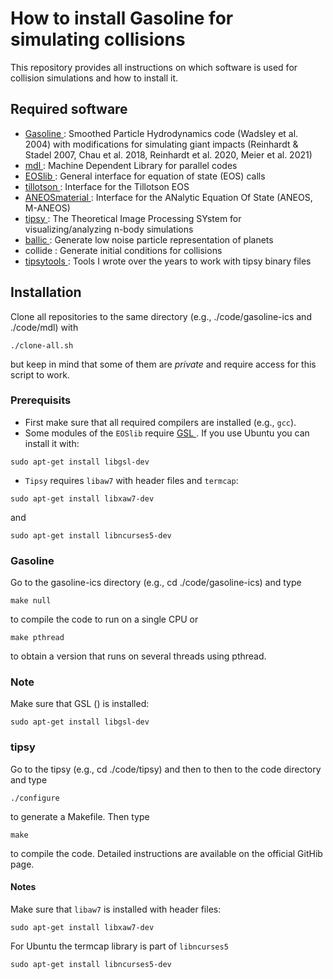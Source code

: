 # How to install Gasoline for simulating collisions

This repository provides all instructions on which software is used for collision simulations and how to install it.

## Required software
- [ Gasoline ]( https://bitbucket.org/creinh/gasoline-ics/src/master/): Smoothed Particle Hydrodynamics code (Wadsley et al. 2004) with modifications for simulating giant impacts (Reinhardt & Stadel 2007, Chau et al. 2018, Reinhardt et al. 2020, Meier et al. 2021)
- [ mdl ]( https://github.com/N-BodyShop/mdl ): Machine Dependent Library for parallel codes
- [ EOSlib ](https://github.com/Halbarath/EOSlib): General interface for equation of state (EOS) calls
- [ tillotson ](https://github.com/chreinhardt/tillotson): Interface for the Tillotson EOS
- [ ANEOSmaterial ](https://github.com/Halbarath/ANEOSmaterial): Interface for the ANalytic Equation Of State (ANEOS, M-ANEOS)
- [ tipsy ](https://github.com/N-BodyShop/tipsy):  The Theoretical Image Processing SYstem for visualizing/analyzing n-body simulations
- [ ballic ](https://github.com/chreinhardt/ballic-array): Generate low noise particle representation of planets
- collide : Generate initial conditions for collisions
- [ tipsytools ](https://bitbucket.org/creinh/tipsytools/src/master/): Tools I wrote over the years to work with tipsy binary files


## Installation
Clone all repositories to the same directory (e.g., ./code/gasoline-ics and ./code/mdl) with
```
./clone-all.sh
```
but keep in mind that some of them are _private_ and require access for this script to work.

### Prerequisits
- First make sure that all required compilers are installed (e.g., ```gcc```).
- Some modules of the ```EOSlib``` require [ GSL ]( https://www.gnu.org/software/gsl/ ). If you use Ubuntu you can install it with:
```
sudo apt-get install libgsl-dev
```
- ```Tipsy``` requires ```libaw7``` with header files and ```termcap```:
```
sudo apt-get install libxaw7-dev
```
and
```
sudo apt-get install libncurses5-dev
`````


### Gasoline
Go to the gasoline-ics directory (e.g., cd ./code/gasoline-ics) and type
```
make null
```
to compile the code to run on a single CPU or
```
make pthread
```
to obtain a version that runs on several threads using pthread.

### Note
Make sure that GSL () is installed:
```
sudo apt-get install libgsl-dev
```


### tipsy
Go to the tipsy (e.g., cd ./code/tipsy) and then to then to the code directory and type
```
./configure
```
to generate a Makefile. Then type
```
make
```
to compile the code. Detailed instructions are available on the official GitHib page.

#### Notes
Make sure that ```libaw7``` is installed with header files:
```
sudo apt-get install libxaw7-dev
```

For Ubuntu the termcap library is part of ```libncurses5```
```
sudo apt-get install libncurses5-dev
`````



